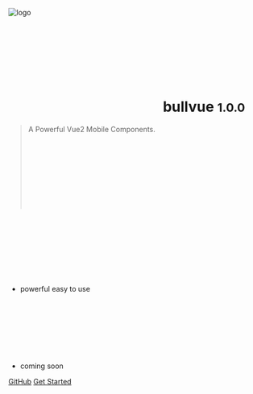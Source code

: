 ![logo](/assert/img/logo.svg)

# <svg class="icon" style="font-size: 35px" aria-hidden="true"><use xlink:href="#icon-zan"></use></svg> bullvue <small>1.0.0</small>

> A Powerful Vue2 Mobile Components. <svg class="icon" style="font-size: 24px" aria-hidden="true"><use xlink:href="#icon-filled-">

- powerful easy to use <svg class="icon" style="font-size: 24px" aria-hidden="true"><use xlink:href="#icon-zan1">
- coming soon <svg class="icon" style="font-size: 20px" aria-hidden="true"><use xlink:href="#icon-rocket__easyi"></use></svg>

[GitHub](https://github.com/Jesseszhang/bullvue)
[Get Started](/README)

<!-- 背景图片 -->
<!-- ![](_media/bg.png) -->
<!-- 背景色 -->
<!-- ![color](#f0f0f0) -->

